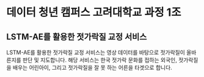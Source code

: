 # 데이터 청년 캠퍼스 고려대학교 과정 1조
## LSTM-AE를 활용한 젓가락질 교정 서비스

LSTM-AE를 활용한 젓가락질 교정 서비스는 영상 데이터를 바탕으로 젓가락질이 올바른지를 판단 및 지도합니다. 해당 서비스는 한국 젓가락 문화를 접하는 외국인, 젓가락질을 배우는 어린아이, 그리고 젓가락질을 잘 못 하는 어른을 타겟으로 합니다.
